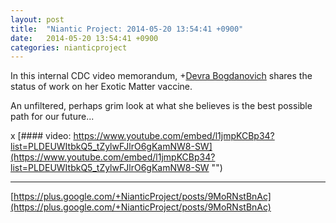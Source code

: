 ```yaml
---
layout: post
title:  "Niantic Project: 2014-05-20 13:54:41 +0900"
date:   2014-05-20 13:54:41 +0900
categories: nianticproject
---
```

In this internal CDC video memorandum, +[Devra Bogdanovich](https://plus.google.com/102598577258553073047 "") shares the status of work on her Exotic Matter vaccine.

An unfiltered, perhaps grim look at what she believes is the best possible path for our future...

x
[#### video: https://www.youtube.com/embed/l1jmpKCBp34?list=PLDEUWItbkQ5_tZylwFJlrO6gKamNW8-SW](https://www.youtube.com/embed/l1jmpKCBp34?list=PLDEUWItbkQ5_tZylwFJlrO6gKamNW8-SW "")
- - -
[https://plus.google.com/+NianticProject/posts/9MoRNstBnAc](https://plus.google.com/+NianticProject/posts/9MoRNstBnAc)
